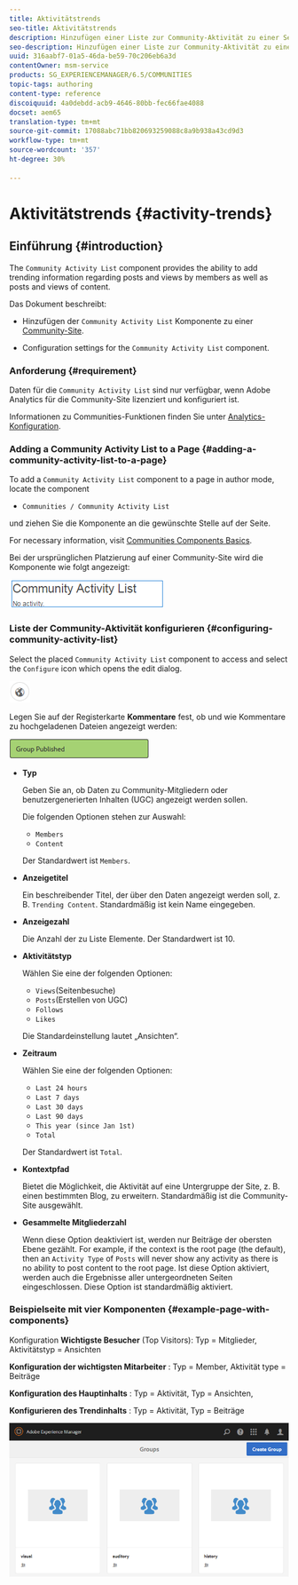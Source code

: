 ```yaml
---
title: Aktivitätstrends
seo-title: Aktivitätstrends
description: Hinzufügen einer Liste zur Community-Aktivität zu einer Seite
seo-description: Hinzufügen einer Liste zur Community-Aktivität zu einer Seite
uuid: 316aabf7-01a5-46da-be59-70c206eb6a3d
contentOwner: msm-service
products: SG_EXPERIENCEMANAGER/6.5/COMMUNITIES
topic-tags: authoring
content-type: reference
discoiquuid: 4a0debdd-acb9-4646-80bb-fec66fae4088
docset: aem65
translation-type: tm+mt
source-git-commit: 17088abc71bb820693259088c8a9b938a43cd9d3
workflow-type: tm+mt
source-wordcount: '357'
ht-degree: 30%

---
```



# Aktivitätstrends {#activity-trends}

## Einführung {#introduction}

The `Community Activity List` component provides the ability to add trending information regarding posts and views by members as well as posts and views of content.

Das Dokument beschreibt:

* Hinzufügen der `Community Activity List` Komponente zu einer [Community-Site](/help/communities/overview.md#community-sites).

* Configuration settings for the `Community Activity List` component.

### Anforderung {#requirement}

Daten für die `Community Activity List` sind nur verfügbar, wenn Adobe Analytics für die Community-Site lizenziert und konfiguriert ist.

Informationen zu Communities-Funktionen finden Sie unter [Analytics-Konfiguration](/help/communities/analytics.md).

### Adding a Community Activity List to a Page {#adding-a-community-activity-list-to-a-page}

To add a `Community Activity List` component to a page in author mode, locate the component

* `Communities / Community Activity List`

und ziehen Sie die Komponente an die gewünschte Stelle auf der Seite.

For necessary information, visit [Communities Components Basics](/help/communities/basics.md).

Bei der ursprünglichen Platzierung auf einer Community-Site wird die Komponente wie folgt angezeigt:

![community-Aktivität](assets/community-activity.png)

### Liste der Community-Aktivität konfigurieren  {#configuring-community-activity-list}

Select the placed `Community Activity List` component to access and select the `Configure` icon which opens the edit dialog.

![chlimage_1-55](assets/chlimage_1-55.png)

Legen Sie auf der Registerkarte **Kommentare** fest, ob und wie Kommentare zu hochgeladenen Dateien angezeigt werden:

![chlimage_1-56](assets/chlimage_1-56.png)

* **Typ**

   Geben Sie an, ob Daten zu Community-Mitgliedern oder benutzergenerierten Inhalten (UGC) angezeigt werden sollen.

   Die folgenden Optionen stehen zur Auswahl:

   * `Members`
   * `Content`

   Der Standardwert ist `Members`.

* **Anzeigetitel**

   Ein beschreibender Titel, der über den Daten angezeigt werden soll, z. B. `Trending Content`.
Standardmäßig ist kein Name eingegeben.

* **Anzeigezahl**

   Die Anzahl der zu Liste Elemente.
Der Standardwert ist 10.

* **Aktivitätstyp**

   Wählen Sie eine der folgenden Optionen:

   * `Views`(Seitenbesuche)
   * `Posts`(Erstellen von UGC)
   * `Follows`
   * `Likes`

   Die Standardeinstellung lautet „Ansichten“.

* **Zeitraum**

   Wählen Sie eine der folgenden Optionen:

   * `Last 24 hours`
   * `Last 7 days`
   * `Last 30 days`
   * `Last 90 days`
   * `This year (since Jan 1st)`
   * `Total`

   Der Standardwert ist `Total`.

* **Kontextpfad**

   Bietet die Möglichkeit, die Aktivität auf eine Untergruppe der Site, z. B. einen bestimmten Blog, zu erweitern.
Standardmäßig ist die Community-Site ausgewählt.

* **Gesammelte Mitgliederzahl**

   Wenn diese Option deaktiviert ist, werden nur Beiträge der obersten Ebene gezählt. For example, if the context is the root page (the default), then an `Activity Type` of `Posts` will never show any activity as there is no ability to post content to the root page. Ist diese Option aktiviert, werden auch die Ergebnisse aller untergeordneten Seiten eingeschlossen.
Diese Option ist standardmäßig aktiviert.

### Beispielseite mit vier Komponenten {#example-page-with-components}

Konfiguration **Wichtigste Besucher** (Top Visitors): Typ = Mitglieder, Aktivitätstyp = Ansichten

**Konfiguration der wichtigsten Mitarbeiter** : Typ = Member, Aktivität type = Beiträge

**Konfiguration des Hauptinhalts** : Typ = Aktivität, Typ = Ansichten,

**Konfigurieren des Trendinhalts** : Typ = Aktivität, Typ = Beiträge

![chlimage_1-57](assets/chlimage_1-57.png)

